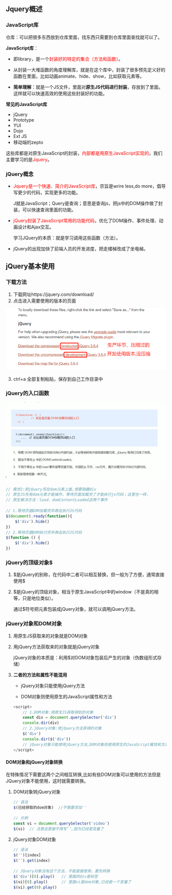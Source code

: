 ## Jquery概述

### JavaScript库

仓库：可以把很多东西放到仓库里面，找东西只需要到仓库里面查找就可以了。

**JavaScript库**：

- 即library，是一个<font color=red>封装好的特定的集合（方法和函数）</font>。

- 从封装一大堆函数的角度理解库，就是在这个库中，封装了很多预先定义好的函数在里面，比如动画animate、hide、show，比如获取元素等。

- **简单理解**：就是一个JS文件，里面对**原生JS代码进行封装**，存放到了里面。这样就可以快速高效的使用这些封装好的功能。

**常见的JavaScript库**

- jQuery
- Prototype
- YUI
- Dojo
- Ext JS
- 移动端的zepto

这些库都是对原生JavaScript的封装，<font color=red>内部都是用原生JavaScript实现的</font>，我们主要学习的是<font color=red>Jquery</font>。

### jQuery概念

- <font color=red>Jquery是一个快速、简介的JavaScript库</font>，宗旨是wrire less,do more，倡导写更少的代码，实现更多的功能。

  J就是JavaScript；Query是查询；意思是查询js，把js中的DOM操作做了封装，可以快速查询里面的功能。

- <font color=red>jQuery封装了JavaScript常用的功能代码</font>，优化了DOM操作、事件处理、动画设计和Ajax交互。

  学习JQuery的本质：就是学习调用这些函数（方法）。

- jQuery的出现加快了前端人员的开发进度，把走楼梯改成了坐电梯。

## jQuery基本使用

### 下载方法

1. 下载网址https://jquery.com/download/ 
2. 点击进入需要使用的版本的页面

![image-20230504152950831](2023-05-04-Jquery概述.assets/image-20230504152950831.png)

3. ctrl+a 全部复制粘贴，保存到自己工作目录中

### jQuery的入口函数



![image-20230504154938069](2023-05-04-Jquery概述.assets/image-20230504154938069.png)

```javascript
// 需求2:把jQuery写在dom元素上面,想要隐藏div
// 原生JS先有dom元素才能操作，等待页面加载完了才能执行js代码；这里也一样，
// 原生解决方法：load、domContentLoaded这两个事件

// 1.等待页面DOM加载完毕再去执行JS代码
$(document).ready(function(){
    $('div').hide()
})
// 2.等待页面DOM执行完毕再去执行JS代码
$(function () {
    $('div').hide()
})
```

### jQuery的顶级对象$

1. \$是jQuery的别称，在代码中二者可以相互替换，但一般为了方便，通常直接使用\$

2. $是jQuery的顶级对象，相当于原生JavaScript中的window（不是真的相等，只是地位类似）。

   通过$符号把元素包装成jQuery对象，就可以调用jQuery方法。

### jQuery对象和DOM对象

1. 用原生JS获取来的对象就是DOM对象

2. 用jQuery方法获取来的对象就是jQuery对象

   jQuery对象的本质是：利用$对DOM对象包装后产生的对象（伪数组形式存储）

3. **二者的方法和属性不能混用**

   - jQuery对象只能使用jQuery方法

   - DOM对象则使用原生的JavaScript属性和方法

   ```javascript
   <script>
       // 1.DOM对象:用原生JS获取得到的对象
       const div = document.querySelector('div')
       console.dir(div)
       // 2.jQuery对象:用jQuery方法获得的对象
       $('div')
       console.dir($('div'))
       // jQuery对象只能使用jQuery方法,DOM对象则使用原生的JavaScript属性和方法
   </script>
   ```

#### DOM对象和jQuery对象转换

​	在特殊情况下需要这两个之间相互转换,比如有些DOM对象可以使用的方法但是JQuery对象不能使用，这时就需要转换。

1. DOM对象转jQuery对象

   ```javascript
   // 语法
   $(已经获取的dom对象)  //不需要添加''
   
   // 示例
   const vi = document.querySelector('video')
   $(vi)  // 注意这里面不用写‘’,因为已经是变量了
   ```

2. jQuery对象DOM对象

   ```javascript
   // 语法
   $('')[index]
   $('').get(index)
   
   // JQuery对象没有这个方法，不能直接使用，要先转换
   $('div')[0].play()   // 里面的div是标签
   $(vi)[0].play()      // 里面vi是dom对象,已经是一个变量了
   $(vi).get(0).play()
   ```

   























